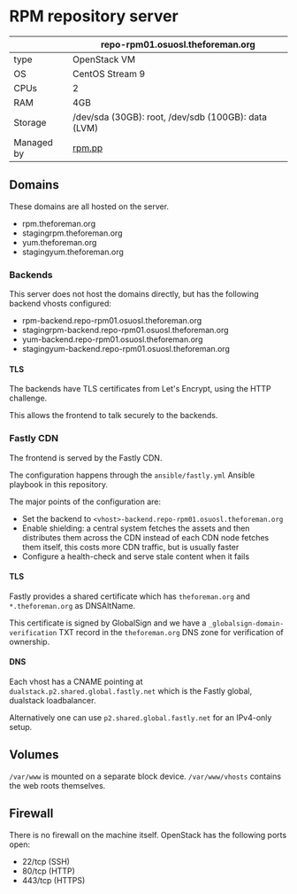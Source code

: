 # RPM repository server

| | repo-rpm01.osuosl.theforeman.org |
| - | - |
| type | OpenStack VM |
| OS | CentOS Stream 9 |
| CPUs | 2 |
| RAM | 4GB |
| Storage | /dev/sda (30GB): root, /dev/sdb (100GB): data (LVM) |
| Managed by | [rpm.pp](https://github.com/theforeman/foreman-infra/blob/master/puppet/modules/profiles/manifests/repo/rpm.pp) |

## Domains

These domains are all hosted on the server.

* rpm.theforeman.org
* stagingrpm.theforeman.org
* yum.theforeman.org
* stagingyum.theforeman.org

### Backends

This server does not host the domains directly, but has the following backend vhosts configured:

* rpm-backend.repo-rpm01.osuosl.theforeman.org
* stagingrpm-backend.repo-rpm01.osuosl.theforeman.org
* yum-backend.repo-rpm01.osuosl.theforeman.org
* stagingyum-backend.repo-rpm01.osuosl.theforeman.org

#### TLS

The backends have TLS certificates from Let's Encrypt, using the HTTP challenge.

This allows the frontend to talk securely to the backends.

### Fastly CDN

The frontend is served by the Fastly CDN.

The configuration happens through the `ansible/fastly.yml` Ansible playbook in this repository.

The major points of the configuration are:

* Set the backend to `<vhost>-backend.repo-rpm01.osuosl.theforeman.org`
* Enable shielding: a central system fetches the assets and then distributes them across the CDN instead of each CDN node fetches them itself, this costs more CDN traffic, but is usually faster
* Configure a health-check and serve stale content when it fails

#### TLS

Fastly provides a shared certificate which has `theforeman.org` and `*.theforeman.org` as DNSAltName.

This certificate is signed by GlobalSign and we have a `_globalsign-domain-verification` TXT record in the `theforeman.org` DNS zone for verification of ownership.

#### DNS

Each vhost has a CNAME pointing at `dualstack.p2.shared.global.fastly.net` which is the Fastly global, dualstack loadbalancer.

Alternatively one can use `p2.shared.global.fastly.net` for an IPv4-only setup.

## Volumes

`/var/www` is mounted on a separate block device. `/var/www/vhosts` contains the web roots themselves.

## Firewall

There is no firewall on the machine itself. OpenStack has the following ports open:

* 22/tcp (SSH)
* 80/tcp (HTTP)
* 443/tcp (HTTPS)
